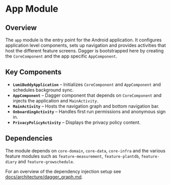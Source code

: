 # App Module

## Overview

The `app` module is the entry point for the Android application. It configures application level
components, sets up navigation and provides activities that host the different feature screens.
Dagger is bootstrapped here by creating the `CoreComponent` and the app specific `AppComponent`.

## Key Components

- **`LumiBuddyApplication`** – Initializes `CoreComponent` and `AppComponent` and schedules
  background sync.
- **`AppComponent`** – Dagger component that depends on `CoreComponent` and injects the application
  and `MainActivity`.
- **`MainActivity`** – Hosts the navigation graph and bottom navigation bar.
- **`OnboardingActivity`** – Handles first run permissions and anonymous sign in.
- **`PrivacyPolicyActivity`** – Displays the privacy policy content.

## Dependencies

The module depends on `core-domain`, `core-data`, `core-infra` and the various feature modules such
as `feature-measurement`, `feature-plantdb`, `feature-diary` and `feature-growschedule`.

For an overview of the dependency injection setup
see [docs/architecture/dagger_graph.md](../docs/architecture/dagger_graph.md).
